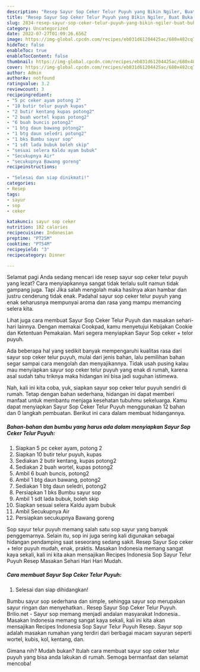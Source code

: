 ```yaml
---
description: "Resep Sayur Sop Ceker Telur Puyuh yang Bikin Ngiler, Buat Buka Puasa Sempurna"
title: "Resep Sayur Sop Ceker Telur Puyuh yang Bikin Ngiler, Buat Buka Puasa Sempurna"
slug: 2834-resep-sayur-sop-ceker-telur-puyuh-yang-bikin-ngiler-buat-buka-puasa-sempurna
category: Uncategorized
date: 2022-07-27T01:09:26.656Z
image: https://img-global.cpcdn.com/recipes/eb031d61204425ac/680x482cq70/sayur-sop-ceker-telur-puyuh-foto-resep-utama.jpg
hideToc: false
enableToc: true
enableTocContent: false
thumbnail: https://img-global.cpcdn.com/recipes/eb031d61204425ac/680x482cq70/sayur-sop-ceker-telur-puyuh-foto-resep-utama.jpg
cover: https://img-global.cpcdn.com/recipes/eb031d61204425ac/680x482cq70/sayur-sop-ceker-telur-puyuh-foto-resep-utama.jpg
author: Admin
authorAv: notfound
ratingvalue: 3.2
reviewcount: 3
recipeingredient:
- "5 pc ceker ayam potong 2"
- "10 butir telur puyuh kupas"
- "2 butir kentang kupas potong2"
- "2 buah wortel kupas potong2"
- "6 buah buncis potong2"
- "1 btg daun bawang potong2"
- "1 btg daun seledri potong2"
- "1 bks Bumbu sayur sop"
- "1 sdt lada bubuk boleh skip"
- "sesuai selera Kaldu ayam bubuk"
- "Secukupnya Air"
- "secukupnya Bawang goreng"
recipeinstructions:

- "Selesai dan siap dinikmati!"
categories:
- Resep
tags:
- sayur
- sop
- ceker

katakunci: sayur sop ceker 
nutrition: 182 calories
recipecuisine: Indonesian
preptime: "PT25M"
cooktime: "PT54M"
recipeyield: "3"
recipecategory: Dinner

---
```



Selamat pagi Anda sedang mencari ide resep sayur sop ceker telur puyuh yang lezat? Cara menyiapkannya sangat tidak terlalu sulit namun tidak gampang juga. Tapi Jika salah mengolah maka hasilnya akan hambar dan justru cenderung tidak enak. Padahal sayur sop ceker telur puyuh yang enak seharusnya mempunyai aroma dan rasa yang mampu memancing selera kita.


Lihat juga cara membuat Sayur Sop Ceker Telur Puyuh dan masakan sehari-hari lainnya. Dengan memakai Cookpad, kamu menyetujui Kebijakan Cookie dan Ketentuan Pemakaian. Mari segera menyiapkan Sayur Sop ceker + telor puyuh.

Ada beberapa hal yang sedikit banyak mempengaruhi kualitas rasa dari sayur sop ceker telur puyuh, mulai dari jenis bahan, lalu pemilihan bahan segar sampai cara mengolah dan menyajikannya. Tidak usah pusing kalau mau menyiapkan sayur sop ceker telur puyuh yang enak di rumah, karena asal sudah tahu triknya maka hidangan ini bisa jadi suguhan istimewa.


Nah, kali ini kita coba, yuk, siapkan sayur sop ceker telur puyuh sendiri di rumah. Tetap dengan bahan sederhana, hidangan ini dapat memberi manfaat untuk membantu menjaga kesehatan tubuhmu sekeluarga. Kamu dapat menyiapkan Sayur Sop Ceker Telur Puyuh menggunakan 12 bahan dan 0 langkah pembuatan. Berikut ini cara dalam membuat hidangannya.

<!--inarticleads1-->

##### Bahan-bahan dan bumbu yang harus ada dalam menyiapkan Sayur Sop Ceker Telur Puyuh:

1. Siapkan 5 pc ceker ayam, potong 2
1. Siapkan 10 butir telur puyuh, kupas
1. Sediakan 2 butir kentang, kupas potong2
1. Sediakan 2 buah wortel, kupas potong2
1. Ambil 6 buah buncis, potong2
1. Ambil 1 btg daun bawang, potong2
1. Sediakan 1 btg daun seledri, potong2
1. Persiapkan 1 bks Bumbu sayur sop
1. Ambil 1 sdt lada bubuk, boleh skip
1. Siapkan sesuai selera Kaldu ayam bubuk
1. Ambil Secukupnya Air
1. Persiapkan secukupnya Bawang goreng


Sop sayur telur puyuh memang salah satu sop sayur yang banyak penggemarnya. Selain itu, sop ini juga sering kali digunakan sebagai hidangan pendamping saat seseorang sedang sakit. Resep Sayur Sop ceker + telor puyuh mudah, enak, praktis. Masakan Indonesia memang sangat kaya sekali, kali ini kita akan mensajikan Recipes Indonesia Sop Sayur Telur Puyuh Resep Masakan Sehari Hari Hari Mudah. 

<!--inarticleads2-->

##### Cara membuat Sayur Sop Ceker Telur Puyuh:


1. Selesai dan siap dihidangkan!

Bumbu sayur sop sederhana dan simple, sehingga sayur sop merupakan sayur ringan dan menyehatkan.. Resep Sayur Sop Ceker Telur Puyuh. Brilio.net - Sayur sop memang menjadi andalan masyarakat Indonesia.. Masakan Indonesia memang sangat kaya sekali, kali ini kita akan mensajikan Recipes Indonesia Sop Sayur Telur Puyuh Resep. Sayur sop adalah masakan rumahan yang terdiri dari berbagai macam sayuran seperti wortel, kubis, kol, kentang, dan. 

Gimana nih? Mudah bukan? Itulah cara membuat sayur sop ceker telur puyuh yang bisa anda lakukan di rumah. Semoga bermanfaat dan selamat mencoba!
